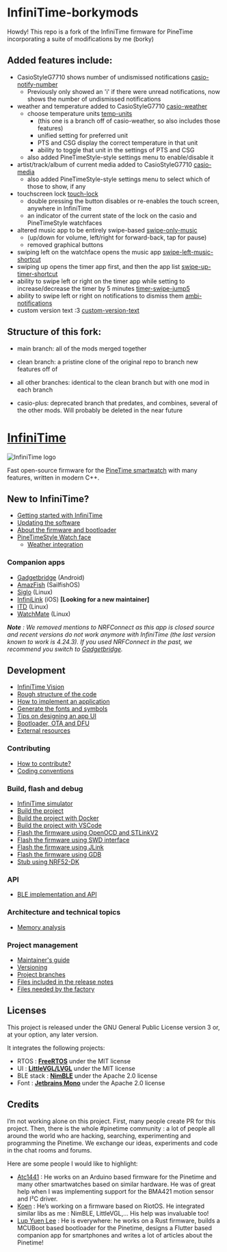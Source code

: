 #  InfiniTime-borkymods

Howdy! This repo is a fork of the InfiniTime firmware for PineTime incorporating a suite of modifications by me (borky)

## Added features include:
- CasioStyleG7710 shows number of undismissed notifications [casio-notify-number](https://github.com/borkymcgee/InfiniTime-borkymods/tree/casio-notify-number)
  - Previously only showed an 'i' if there were unread notifications, now shows the number of undismissed notifications
- weather and temperature added to CasioStyleG7710 [casio-weather](https://github.com/borkymcgee/InfiniTime-borkymods/tree/casio-weather)
  - choose temperature units [temp-units](https://github.com/borkymcgee/InfiniTime-borkymods/tree/temp-units)
    - (this one is a branch off of casio-weather, so also includes those features)
    - unified setting for preferred unit
    - PTS and CSG display the correct temperature in that unit
    - ability to toggle that unit in the settings of PTS and CSG
  - also added PineTimeStyle-style settings menu to enable/disable it
- artist/track/album of current media added to CasioStyleG7710 [casio-media](https://github.com/borkymcgee/InfiniTime-borkymods/tree/casio-media)
  - also added PineTimeStyle-style settings menu to select which of those to show, if any
- touchscreen lock [touch-lock](https://github.com/borkymcgee/InfiniTime-borkymods/tree/touch-lock)
  - double pressing the button disables or re-enables the touch screen, anywhere in InfiniTime
  - an indicator of the current state of the lock on the casio and PineTimeStyle watchfaces
- altered music app to be entirely swipe-based [swipe-only-music](https://github.com/borkymcgee/InfiniTime-borkymods/tree/swipe-only-music)
  - (up/down for volume, left/right for forward-back, tap for pause)
  - removed graphical buttons
- swiping left on the watchface opens the music app [swipe-left-music-shortcut](https://github.com/borkymcgee/InfiniTime-borkymods/tree/swipe-left-music-shortcut)
- swiping up opens the timer app first, and then the app list [swipe-up-timer-shortcut](https://github.com/borkymcgee/InfiniTime-borkymods/tree/swipe-up-timer-shortcut)
- ability to swipe left or right on the timer app while setting to increase/decrease the timer by 5 minutes [timer-swipe-jump5](https://github.com/borkymcgee/InfiniTime-borkymods/tree/timer-swipe-jump5)
- ability to swipe left or right on notifications to dismiss them [ambi-notifications](https://github.com/borkymcgee/InfiniTime-borkymods/tree/ambi-notifications)
- custom version text :3 [custom-version-text](https://github.com/borkymcgee/InfiniTime-borkymods/tree/custom-version-text)

## Structure of this fork:
- main branch: all of the mods merged together
- clean branch: a pristine clone of the original repo to branch new features off of
- all other branches: identical to the clean branch but with one mod in each branch

- casio-plus: deprecated branch that predates, and combines, several of the other mods. Will probably be deleted in the near future


# [InfiniTime](https://github.com/InfiniTimeOrg/InfiniTime)

![InfiniTime logo](doc/logo/infinitime-logo-small.jpg "InfiniTime Logo")

Fast open-source firmware for the [PineTime smartwatch](https://www.pine64.org/pinetime/) with many features, written in modern C++.

## New to InfiniTime?

- [Getting started with InfiniTime](doc/gettingStarted/gettingStarted-1.0.md)
- [Updating the software](doc/gettingStarted/updating-software.md)
- [About the firmware and bootloader](doc/gettingStarted/about-software.md)
- [PineTimeStyle Watch face](https://wiki.pine64.org/wiki/PineTimeStyle)
  - [Weather integration](https://wiki.pine64.org/wiki/Infinitime-Weather)

### Companion apps

- [Gadgetbridge](https://gadgetbridge.org/) (Android)
- [AmazFish](https://openrepos.net/content/piggz/amazfish/) (SailfishOS)
- [Siglo](https://github.com/alexr4535/siglo) (Linux)
- [InfiniLink](https://github.com/InfiniTimeOrg/InfiniLink) (iOS) **[Looking for a new maintainer]**
- [ITD](https://gitea.elara.ws/Elara6331/itd) (Linux)
- [WatchMate](https://github.com/azymohliad/watchmate) (Linux)

***Note** : We removed mentions to NRFConnect as this app is closed source and recent versions do not work anymore with InfiniTime (the last version known to work is 4.24.3). If you used NRFConnect in the past, we recommend you switch to [Gadgetbridge](https://gadgetbridge.org/).*

## Development

- [InfiniTime Vision](doc/InfiniTimeVision.md)
- [Rough structure of the code](doc/code/Intro.md)
- [How to implement an application](doc/code/Apps.md)
- [Generate the fonts and symbols](src/displayapp/fonts/README.md)
- [Tips on designing an app UI](doc/ui_guidelines.md)
- [Bootloader, OTA and DFU](bootloader/README.md)
- [External resources](doc/ExternalResources.md)

### Contributing

- [How to contribute?](CONTRIBUTING.md)
- [Coding conventions](doc/coding-convention.md)

### Build, flash and debug

- [InfiniTime simulator](https://github.com/InfiniTimeOrg/InfiniSim)
- [Build the project](doc/buildAndProgram.md)
- [Build the project with Docker](doc/buildWithDocker.md)
- [Build the project with VSCode](doc/buildWithVScode.md)
- [Flash the firmware using OpenOCD and STLinkV2](doc/openOCD.md)
- [Flash the firmware using SWD interface](doc/SWD.md)
- [Flash the firmware using JLink](doc/jlink.md)
- [Flash the firmware using GDB](doc/gdb.md)
- [Stub using NRF52-DK](doc/PinetimeStubWithNrf52DK.md)

### API

- [BLE implementation and API](doc/ble.md)

### Architecture and technical topics

- [Memory analysis](doc/MemoryAnalysis.md)

### Project management

- [Maintainer's guide](doc/maintainer-guide.md)
- [Versioning](doc/versioning.md)
- [Project branches](doc/branches.md)
- [Files included in the release notes](doc/filesInReleaseNotes.md)
- [Files needed by the factory](doc/files-needed-by-factory.md)

## Licenses

This project is released under the GNU General Public License version 3 or, at your option, any later version.

It integrates the following projects:

- RTOS : **[FreeRTOS](https://freertos.org)** under the MIT license
- UI : **[LittleVGL/LVGL](https://lvgl.io/)** under the MIT license
- BLE stack : **[NimBLE](https://github.com/apache/mynewt-nimble)** under the Apache 2.0 license
- Font : **[Jetbrains Mono](https://www.jetbrains.com/fr-fr/lp/mono/)** under the Apache 2.0 license

## Credits

I’m not working alone on this project. First, many people create PR for this project. Then, there is the whole #pinetime community : a lot of people all around the world who are hacking, searching, experimenting and programming the Pinetime. We exchange our ideas, experiments and code in the chat rooms and forums.

Here are some people I would like to highlight:

- [Atc1441](https://github.com/atc1441/) : He works on an Arduino based firmware for the Pinetime and many other smartwatches based on similar hardware. He was of great help when I was implementing support for the BMA421 motion sensor and I²C driver.
- [Koen](https://github.com/bosmoment) : He’s working on a firmware based on RiotOS. He integrated similar libs as me : NimBLE, LittleVGL,… His help was invaluable too!
- [Lup Yuen Lee](https://github.com/lupyuen) : He is everywhere: he works on a Rust firmware, builds a MCUBoot based bootloader for the Pinetime, designs a Flutter based companion app for smartphones and writes a lot of articles about the Pinetime!
